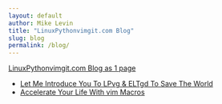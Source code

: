 ```yaml
---
layout: default
author: Mike Levin
title: "LinuxPythonvimgit.com Blog"
slug: blog
permalink: /blog/
---
```


[LinuxPythonvimgit.com Blog as 1 page](/journal/)



- [Let Me Introduce You To LPvg & ELTgd To Save The World](/blog/let-me-introduce-you-to-lpvg-eltgd-to-save-the-world/)
- [Accelerate Your Life With vim Macros](/blog/accelerate-your-life-with-vim-macros/)